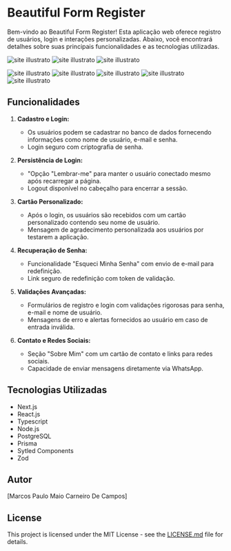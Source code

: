 # Beautiful Form Register

Bem-vindo ao Beautiful Form Register! Esta aplicação web oferece registro de usuários, login e interações personalizadas. Abaixo, você encontrará detalhes sobre suas principais funcionalidades e as tecnologias utilizadas.

![site illustrato](https://tinypic.host/images/2023/11/15/Capture0944eac890a19dc7.png)
![site illustrato](https://tinypic.host/images/2023/11/15/codigo-3.png)
![site illustrato](https://tinypic.host/images/2023/11/15/codigo-4.png)

![site illustrato](https://tinypic.host/images/2023/11/15/codigo-6.png)
![site illustrato](https://tinypic.host/images/2023/11/15/codigo-8.png)
![site illustrato](https://tinypic.host/images/2023/11/15/codigo-9.png)
![site illustrato](https://tinypic.host/images/2023/11/15/codigo-10.png)
![site illustrato](https://tinypic.host/images/2023/11/15/codigo-11.png)

## Funcionalidades

1. **Cadastro e Login:**
   - Os usuários podem se cadastrar no banco de dados fornecendo informações como nome de usuário, e-mail e senha.
   - Login seguro com criptografia de senha.

2. **Persistência de Login:**
   - "Opção "Lembrar-me" para manter o usuário conectado mesmo após recarregar a página.
    - Logout disponível no cabeçalho para encerrar a sessão.
      
3. **Cartão Personalizado:**
   - Após o login, os usuários são recebidos com um cartão personalizado contendo seu nome de usuário.
   - Mensagem de agradecimento personalizada aos usuários por testarem a aplicação.

4. **Recuperação de Senha:**
   - Funcionalidade "Esqueci Minha Senha" com envio de e-mail para redefinição.
   - Link seguro de redefinição com token de validação.

5. **Validações Avançadas:**
   - Formulários de registro e login com validações rigorosas para senha, e-mail e nome de usuário.
   - Mensagens de erro e alertas fornecidos ao usuário em caso de entrada inválida.

6. **Contato e Redes Sociais:**
   - Seção "Sobre Mim" com um cartão de contato e links para redes sociais.
   - Capacidade de enviar mensagens diretamente via WhatsApp.

## Tecnologias Utilizadas

- Next.js
- React.js
- Typescript
- Node.js
- PostgreSQL
- Prisma
- Sytled Components
- Zod

## Autor

[Marcos Paulo Maio Carneiro De Campos]

## License

This project is licensed under the MIT License - see the [LICENSE.md](LICENSE.md) file for details.
